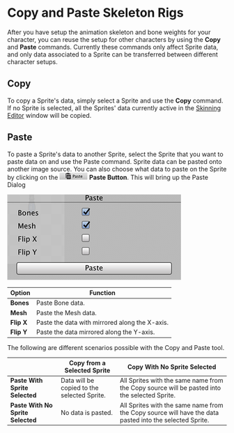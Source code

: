 # Copy and Paste Skeleton Rigs

After you have setup the animation skeleton and bone weights for your character, you can reuse the setup for other characters by using the __Copy__ and __Paste__ commands. Currently these commands only affect Sprite data, and only data associated to a Sprite can be transferred between different character setups.

## Copy

To copy a Sprite's data, simply select a Sprite and use the __Copy__ command. If no Sprite is selected, all the Sprites' data currently active in the [Skinning Editor](SkinningEditor.md) window will be copied.

## Paste

To paste a Sprite's data to another Sprite, select the Sprite that you want to paste data on and use the Paste command. Sprite data can be pasted onto another image source. You can also choose what data to paste on the Sprite by clicking on the ![PasteButton](images/PasteButton.png) __Paste Button__. This will bring up the Paste Dialog

![Paste Dialog](images/PasteDialog.png)

| __Option__ | Function                                       |
| ---------- | ---------------------------------------------- |
| __Bones__  | Paste Bone data.                               |
| __Mesh__   | Paste the Mesh data.                           |
| __Flip X__ | Paste the data with mirrored along the X-axis. |
| __Flip Y__ | Paste the data mirrored along the Y-axis.      |

The following are different scenarios possible with the Copy and Paste tool.

|                                   | Copy from a Selected Sprite                 | Copy With No Sprite Selected                                 |
| --------------------------------- | ------------------------------------------- | ------------------------------------------------------------ |
| __Paste With Sprite Selected__    | Data will be copied to the selected Sprite. | All Sprites with the same name from the Copy source will be pasted into the selected Sprite. |
| __Paste With No Sprite Selected__ | No data is pasted.                          | All Sprites with the same name from the Copy source will have the data pasted into the selected Sprite. |